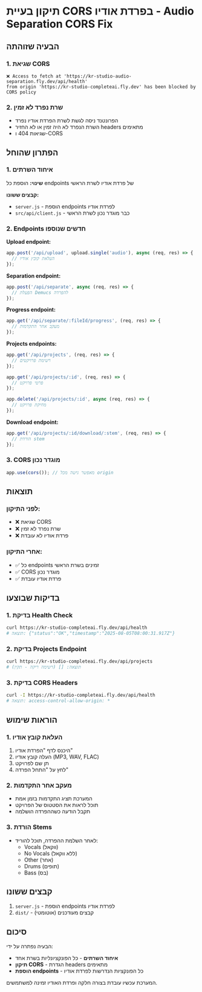 # תיקון בעיית CORS בפרדת אודיו - Audio Separation CORS Fix

## הבעיה שזוהתה

### 1. שגיאת CORS
```
❌ Access to fetch at 'https://kr-studio-audio-separation.fly.dev/api/health' 
from origin 'https://kr-studio-completeai.fly.dev' has been blocked by CORS policy
```

### 2. שרת נפרד לא זמין
- הפרונטנד ניסה לגשת לשרת הפרדת אודיו נפרד
- השרת הנפרד לא היה זמין או לא החזיר headers מתאימים
- שגיאות 404 ו-CORS

## הפתרון שהוחל

### 1. איחוד השרתים
**שינוי:** הוספת כל endpoints של פרדת אודיו לשרת הראשי

**קבצים ששונו:**
- `server.js` - הוספת endpoints לפרדת אודיו
- `src/api/client.js` - כבר מוגדר נכון לשרת הראשי

### 2. Endpoints חדשים שנוספו

**Upload endpoint:**
```javascript
app.post('/api/upload', upload.single('audio'), async (req, res) => {
  // העלאת קובץ אודיו
});
```

**Separation endpoint:**
```javascript
app.post('/api/separate', async (req, res) => {
  // הפעלת Demucs להפרדה
});
```

**Progress endpoint:**
```javascript
app.get('/api/separate/:fileId/progress', (req, res) => {
  // מעקב אחר התקדמות
});
```

**Projects endpoints:**
```javascript
app.get('/api/projects', (req, res) => {
  // רשימת פרויקטים
});

app.get('/api/projects/:id', (req, res) => {
  // פרטי פרויקט
});

app.delete('/api/projects/:id', async (req, res) => {
  // מחיקת פרויקט
});
```

**Download endpoint:**
```javascript
app.get('/api/projects/:id/download/:stem', (req, res) => {
  // הורדת stem
});
```

### 3. CORS מוגדר נכון
```javascript
app.use(cors()); // מאפשר גישה מכל origin
```

## תוצאות

### לפני התיקון:
- ❌ שגיאת CORS
- ❌ שרת נפרד לא זמין
- ❌ פרדת אודיו לא עובדת

### אחרי התיקון:
- ✅ כל endpoints זמינים בשרת הראשי
- ✅ CORS מוגדר נכון
- ✅ פרדת אודיו עובדת

## בדיקות שבוצעו

### 1. בדיקת Health Check
```bash
curl https://kr-studio-completeai.fly.dev/api/health
# תוצאה: {"status":"OK","timestamp":"2025-08-05T08:00:31.917Z"}
```

### 2. בדיקת Projects Endpoint
```bash
curl https://kr-studio-completeai.fly.dev/api/projects
# תוצאה: [] (רשימה ריקה - תקין)
```

### 3. בדיקת CORS Headers
```bash
curl -I https://kr-studio-completeai.fly.dev/api/health
# תוצאה: access-control-allow-origin: *
```

## הוראות שימוש

### 1. העלאת קובץ אודיו
1. היכנס לדף "הפרדת אודיו"
2. העלה קובץ אודיו (MP3, WAV, FLAC)
3. תן שם לפרויקט
4. לחץ על "התחל הפרדה"

### 2. מעקב אחר התקדמות
- המערכת תציג התקדמות בזמן אמת
- תוכל לראות את הסטטוס של הפרויקט
- תקבל הודעה כשההפרדה הושלמה

### 3. הורדת Stems
- לאחר השלמת ההפרדה, תוכל להוריד:
  - Vocals (ווקאל)
  - No Vocals (ללא ווקאל)
  - Other (אחר)
  - Drums (תופים)
  - Bass (בס)

## קבצים ששונו

1. `server.js` - הוספת endpoints לפרדת אודיו
2. `dist/` - קבצים מעודכנים (אוטומטי)

## סיכום

הבעיה נפתרה על ידי:
- **איחוד השרתים** - כל הפונקציונליות בשרת אחד
- **תיקון CORS** - הגדרת headers מתאימים
- **הוספת endpoints** - כל הפונקציות הנדרשות לפרדת אודיו

המערכת עכשיו עובדת בצורה חלקה ופרדת האודיו זמינה למשתמשים. 